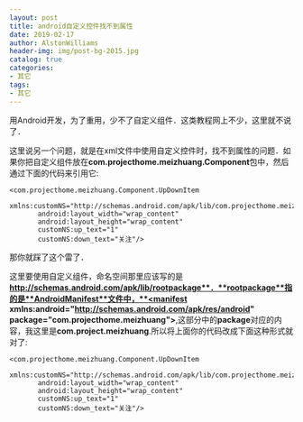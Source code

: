 ```yaml
---
layout: post
title: android自定义控件找不到属性
date: 2019-02-17
author: AlstonWilliams
header-img: img/post-bg-2015.jpg
catalog: true
categories:
- 其它
tags:
- 其它
---
```

用Android开发，为了重用，少不了自定义组件．这类教程网上不少，这里就不说了．

这里说另一个问题，就是在xml文件中使用自定义控件时，找不到属性的问题．如果你把自定义组件放在**com.projecthome.meizhuang.Component**包中，然后通过下面的代码来引用它:

~~~
<com.projecthome.meizhuang.Component.UpDownItem
         xmlns:customNS="http://schemas.android.com/apk/lib/com.projecthome.meizhuang.Component"
       android:layout_width="wrap_content"
       android:layout_height="wrap_content"
       customNS:up_text="1"
       customNS:down_text="关注"/>
~~~

那你就踩了这个雷了．

这里要使用自定义组件，命名空间那里应该写的是**http://schemas.android.com/apk/lib/rootpackage**．**rootpackage**指的是**AndroidManifest**文件中，**<manifest xmlns:android="http://schemas.android.com/apk/res/android"
    package="com.projecthome.meizhuang">**,这部分中的**package**对应的内容，我这里是**com.project.meizhuang**.所以将上面你的代码改成下面这种形式就对了:


~~~
<com.projecthome.meizhuang.Component.UpDownItem
         xmlns:customNS="http://schemas.android.com/apk/lib/com.projecthome.meizhuang"
       android:layout_width="wrap_content"
       android:layout_height="wrap_content"
       customNS:up_text="1"
       customNS:down_text="关注"/>
~~~
